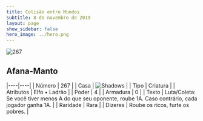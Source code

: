 ```yaml
---
title: Colisão entre Mundos
subtitle: 8 de novembro de 2019
layout: page
show_sidebar: false
hero_image: ../hero.png
---
```


![267](https://cdn.keyforgegame.com/media/card_front/pt/452_267_G58J6265CQ3Q_pt.png)

## Afana-Manto

|----|----|
| Número | 267 |
| Casa | ![Shadows](https://archonarcana.com/images/thumb/e/ee/Shadows.png/22px-Shadows.png "Sombras") |
| Tipo | Criatura |
| Atributos | Elfo • Ladrão |
| Poder | 4 |
| Armadura | 0 |
| Texto | Luta/Coleta: Se você tiver menos A  do que seu oponente, roube 1A.  Caso contrário, cada jogador ganha 1A. |
| Raridade | Rara |
| Dizeres | Roube os ricos, furte os pobres. |
